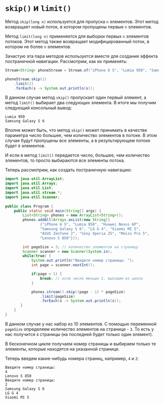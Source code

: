 # `skip()` и `limit()`
Метод `skip(long n)` используется для пропуска `n` элементов. Этот метод возвращает новый поток, в котором пропущены первые `n` элементов.

Метод `limit(long n)` применяется для выборки первых `n` элементов потоков. Этот метод также возвращает модифицированный поток, в котором не более `n` элементов.

Зачастую эта пара методов используется вместе для создания эффекта постраничной навигации. Рассмотрим, как их применять:

```java
Stream<String> phoneStream = Stream.of("iPhone 6 S", "Lumia 950", "Samsung Galaxy S 6", "LG G 4", "Nexus 7");

phoneStream.skip(1)
    .limit(2)
    .forEach(s -> System.out.println(s));
```

В данном случае метод `skip()` пропускает один первый элемент, а метод `limit()` выбирает два следующих элемента. В итоге мы получим следующий консольный вывод:

```out
Lumia 950
Samsung Galaxy S 6
```

Вполне может быть, что метод `skip()` может принимать в качестве параметра число большее, чем количество элементов в потоке. В этом случае будут пропущены все элементы, а в результирующем потоке будет `0` элементов.

И если в метод `limit()` передается число, большее, чем количество элементов, то просто выбираются все элементы потока.

Теперь рассмотрим, как создать постраничную навигацию:

```java
import java.util.ArrayList;
import java.util.Arrays;
import java.util.List;
import java.util.stream.*;
import java.util.Scanner;
 
public class Program {
    public static void main(String[] args) {
        List<String> phones = new ArrayList<String>();
        phones.addAll(Arrays.asList(new String[]
                {"iPhone 6 S", "Lumia 950", "Huawei Nexus 6P",
                "Samsung Galaxy S 6", "LG G 4", "Xiaomi MI 5",
                "ASUS Zenfone 2", "Sony Xperia Z5", "Meizu Pro 5",
                "Lenovo S 850"}));

        int pageSize = 3; // количество элементов на страницу
        Scanner scanner = new Scanner(System.in);
        while(true) {
            System.out.println("Введите номер страницы: ");
            int page = scanner.nextInt();

            if(page < 1) {
                break; // если число меньше 1, выходим из цикла
            }

            phones.stream().skip((page - 1) * pageSize)
                .limit(pageSize)
                .forEach(s -> System.out.println(s));
       }
    }
}
```

В данном случае у нас набор из 10 элементов. С помощью переменной `pageSize` определяем количество элементов на странице - `3`. То есть у нас получится `4` страницы (на последней будет только один элемент).

В бесконечном цикле получаем номер страницы и выбираем только те элементы, которые находятся на указанной странице.

Теперь введем какие-нибудь номера страниц, например, `4` и `2`:

```out
Введите номер страницы: 
4
Lenovo S 850
Введите номер страницы: 
2
Samsung Galaxy S 6
LG G 4
Xiaomi MI 5
```